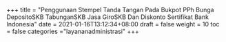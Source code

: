 +++
title = "Penggunaan Stempel Tanda Tangan Pada Bukpot PPh Bunga DepositoSKB  TabunganSKB  Jasa GiroSKB  Dan Diskonto Sertifikat Bank Indonesia"
date = 2021-01-16T13:12:34+08:00
draft = false
weight = 10
toc = false
categories ="layananadministrasi"
+++